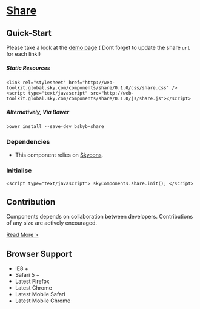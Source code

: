 [Share](http://skyglobal.github.io/share/)
========================

## Quick-Start

Please take a look at the [demo page](http://skyglobal.github.io/share/) ( Dont forget to update the share `url` for each link!)

##### Static Resources

```
<link rel="stylesheet" href="http://web-toolkit.global.sky.com/components/share/0.1.0/css/share.css" />
<script type="text/javascript" src="http://web-toolkit.global.sky.com/components/share/0.1.0/js/share.js"></script>
```

##### Alternatively, Via Bower

```
bower install --save-dev bskyb-share
```

### Dependencies

  * This component relies on [Skycons](https://github.com/skyglobal/skycons).

### Initialise

```
<script type="text/javascript"> skyComponents.share.init(); </script>
```


## Contribution

Components depends on collaboration between developers. Contributions of any size are actively encouraged.

[Read More >](CONTRIBUTING.md)

## Browser Support

 * IE8 +
 * Safari 5 +
 * Latest Firefox
 * Latest Chrome
 * Latest Mobile Safari
 * Latest Mobile Chrome
